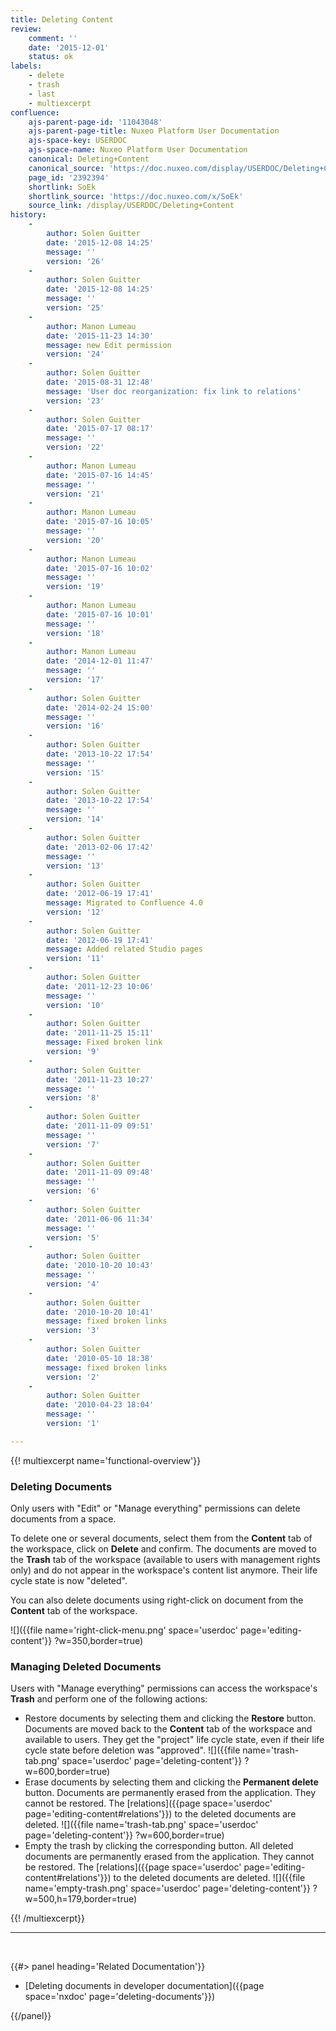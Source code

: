 ```yaml
---
title: Deleting Content
review:
    comment: ''
    date: '2015-12-01'
    status: ok
labels:
    - delete
    - trash
    - last
    - multiexcerpt
confluence:
    ajs-parent-page-id: '11043048'
    ajs-parent-page-title: Nuxeo Platform User Documentation
    ajs-space-key: USERDOC
    ajs-space-name: Nuxeo Platform User Documentation
    canonical: Deleting+Content
    canonical_source: 'https://doc.nuxeo.com/display/USERDOC/Deleting+Content'
    page_id: '2392394'
    shortlink: SoEk
    shortlink_source: 'https://doc.nuxeo.com/x/SoEk'
    source_link: /display/USERDOC/Deleting+Content
history:
    - 
        author: Solen Guitter
        date: '2015-12-08 14:25'
        message: ''
        version: '26'
    - 
        author: Solen Guitter
        date: '2015-12-08 14:25'
        message: ''
        version: '25'
    - 
        author: Manon Lumeau
        date: '2015-11-23 14:30'
        message: new Edit permission
        version: '24'
    - 
        author: Solen Guitter
        date: '2015-08-31 12:48'
        message: 'User doc reorganization: fix link to relations'
        version: '23'
    - 
        author: Solen Guitter
        date: '2015-07-17 08:17'
        message: ''
        version: '22'
    - 
        author: Manon Lumeau
        date: '2015-07-16 14:45'
        message: ''
        version: '21'
    - 
        author: Manon Lumeau
        date: '2015-07-16 10:05'
        message: ''
        version: '20'
    - 
        author: Manon Lumeau
        date: '2015-07-16 10:02'
        message: ''
        version: '19'
    - 
        author: Manon Lumeau
        date: '2015-07-16 10:01'
        message: ''
        version: '18'
    - 
        author: Manon Lumeau
        date: '2014-12-01 11:47'
        message: ''
        version: '17'
    - 
        author: Solen Guitter
        date: '2014-02-24 15:00'
        message: ''
        version: '16'
    - 
        author: Solen Guitter
        date: '2013-10-22 17:54'
        message: ''
        version: '15'
    - 
        author: Solen Guitter
        date: '2013-10-22 17:54'
        message: ''
        version: '14'
    - 
        author: Solen Guitter
        date: '2013-02-06 17:42'
        message: ''
        version: '13'
    - 
        author: Solen Guitter
        date: '2012-06-19 17:41'
        message: Migrated to Confluence 4.0
        version: '12'
    - 
        author: Solen Guitter
        date: '2012-06-19 17:41'
        message: Added related Studio pages
        version: '11'
    - 
        author: Solen Guitter
        date: '2011-12-23 10:06'
        message: ''
        version: '10'
    - 
        author: Solen Guitter
        date: '2011-11-25 15:11'
        message: Fixed broken link
        version: '9'
    - 
        author: Solen Guitter
        date: '2011-11-23 10:27'
        message: ''
        version: '8'
    - 
        author: Solen Guitter
        date: '2011-11-09 09:51'
        message: ''
        version: '7'
    - 
        author: Solen Guitter
        date: '2011-11-09 09:48'
        message: ''
        version: '6'
    - 
        author: Solen Guitter
        date: '2011-06-06 11:34'
        message: ''
        version: '5'
    - 
        author: Solen Guitter
        date: '2010-10-20 10:43'
        message: ''
        version: '4'
    - 
        author: Solen Guitter
        date: '2010-10-20 10:41'
        message: fixed broken links
        version: '3'
    - 
        author: Solen Guitter
        date: '2010-05-10 18:38'
        message: fixed broken links
        version: '2'
    - 
        author: Solen Guitter
        date: '2010-04-23 18:04'
        message: ''
        version: '1'

---
```

{{! multiexcerpt name='functional-overview'}}

### Deleting Documents

Only users with "Edit" or "Manage everything" permissions can delete documents from a space.

To delete one or several documents, select them from the&nbsp;**Content** tab&nbsp;of the workspace, click on&nbsp;**Delete**&nbsp;and confirm.&nbsp;The documents are moved to the&nbsp;**Trash**&nbsp;tab of the workspace (available to users with management rights only) and do not appear in the workspace's content list anymore. Their life cycle state is now "deleted".

You can also delete documents using right-click on document from the **Content** tab of the workspace.

![]({{file name='right-click-menu.png' space='userdoc' page='editing-content'}} ?w=350,border=true)

### Managing Deleted Documents

Users with "Manage everything" permissions can access the workspace's **Trash** and perform one of the following actions:

*   Restore documents by selecting them and clicking the **Restore** button.
    Documents are moved back to the **Content** tab of the workspace and available to users. They get the "project" life cycle state, even if their life cycle state before deletion was "approved".
    ![]({{file name='trash-tab.png' space='userdoc' page='deleting-content'}} ?w=600,border=true)
*   Erase documents by selecting them and clicking the **Permanent delete** button.
    Documents are permanently erased from the application. They cannot be restored.&nbsp;The&nbsp;[relations]({{page space='userdoc' page='editing-content#relations'}})&nbsp;to the deleted documents are deleted.
    ![]({{file name='trash-tab.png' space='userdoc' page='deleting-content'}} ?w=600,border=true)
*   Empty the trash by clicking the corresponding button.
    All deleted documents are permanently erased from the application. They cannot be restored.&nbsp;The&nbsp;[relations]({{page space='userdoc' page='editing-content#relations'}})&nbsp;to the deleted documents are deleted.
    ![]({{file name='empty-trash.png' space='userdoc' page='deleting-content'}} ?w=500,h=179,border=true)

{{! /multiexcerpt}}

* * *

&nbsp;

<div class="row" data-equalizer data-equalize-on="medium"><div class="column medium-6">{{#> panel heading='Related Documentation'}}

*   [Deleting documents in developer documentation]({{page space='nxdoc' page='deleting-documents'}})

{{/panel}}</div><div class="column medium-6">

&nbsp;

</div></div>